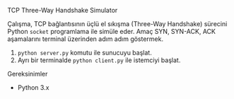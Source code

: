 TCP Three-Way Handshake Simulator

Çalışma, TCP bağlantısının üçlü el sıkışma (Three-Way Handshake) sürecini Python `socket` programlama ile simüle eder. Amaç SYN, SYN-ACK, ACK aşamalarını terminal üzerinden adım adım göstermek.

1. `python server.py` komutu ile sunucuyu başlat.
2. Ayrı bir terminalde `python client.py` ile istemciyi başlat.

Gereksinimler
- Python 3.x
